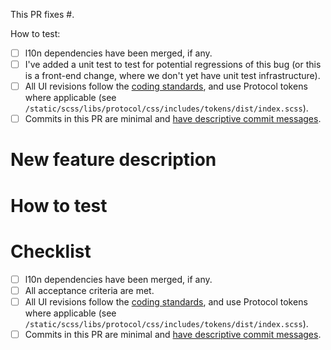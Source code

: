 <!-- The following is intended to be helpful to you. Feel free to remove anything that is not. -->

<!-- When fixing a bug: -->

This PR fixes #<issue ID>.

How to test:

- [ ] l10n dependencies have been merged, if any.
- [ ] I've added a unit test to test for potential regressions of this bug (or this is a front-end change, where we don't yet have unit test infrastructure).
- [ ] All UI revisions follow the [coding standards](https://github.com/mozilla/fx-private-relay/blob/main/docs/coding-standards.md), and use Protocol tokens where applicable (see `/static/scss/libs/protocol/css/includes/tokens/dist/index.scss`).
- [ ] Commits in this PR are minimal and [have descriptive commit messages](https://chris.beams.io/posts/git-commit/).

<!-- When adding a new feature: -->

# New feature description



# How to test



# Checklist

- [ ] l10n dependencies have been merged, if any.
- [ ] All acceptance criteria are met.
- [ ] All UI revisions follow the [coding standards](https://github.com/mozilla/fx-private-relay/blob/main/docs/coding-standards.md), and use Protocol tokens where applicable (see `/static/scss/libs/protocol/css/includes/tokens/dist/index.scss`).
- [ ] Commits in this PR are minimal and [have descriptive commit messages](https://chris.beams.io/posts/git-commit/).
